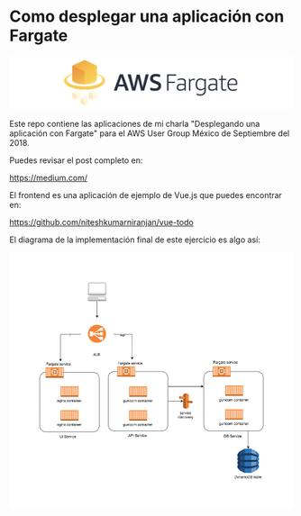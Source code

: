 # Como desplegar una aplicación con Fargate

![fargate-logo](./images/logoFargate.png)

Este repo contiene las aplicaciones de mi charla "Desplegando una aplicación con Fargate" para el AWS User Group México de Septiembre del 2018.

Puedes revisar el post completo en:

https://medium.com/

El frontend es una aplicación de ejemplo de Vue.js que puedes encontrar en:

https://github.com/niteshkumarniranjan/vue-todo

El diagrama de la implementación final de este ejercicio es algo así:

![app-diagram](./images/app_diagram.png)
